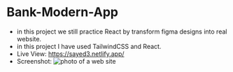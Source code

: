 # Bank-Modern-App
- in this project we still practice React by transform figma designs into real website.
- in this project I have used TailwindCSS and React.
- Live View: https://sayed3.netlify.app/
- Screenshot: 
![photo of a web site](https://serving.photos.photobox.com/78522152791d40e7b6a05a2bda1f61b547f2bfe5ff32711b3f675ac4620d469f9ee7219b.jpg)
